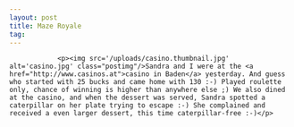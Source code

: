 ```yaml
---
layout: post
title: Maze Royale
tag: 
---
```



                <p><img src='/uploads/casino.thumbnail.jpg' alt='casino.jpg' class="postimg"/>Sandra and I were at the <a href="http://www.casinos.at">casino in Baden</a> yesterday. And guess who started with 25 bucks and came home with 130 :-) Played roulette only, chance of winning is higher than anywhere else ;) We also dined at the casino, and when the dessert was served, Sandra spotted a caterpillar on her plate trying to escape :-) She complained and received a even larger dessert, this time caterpillar-free :-)</p>
            

